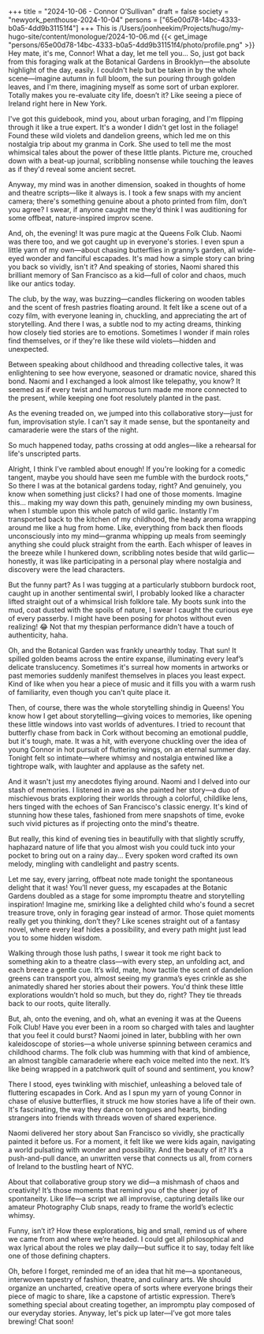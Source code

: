 +++
title = "2024-10-06 - Connor O’Sullivan"
draft = false
society = "newyork_penthouse-2024-10-04"
persons = ["65e00d78-14bc-4333-b0a5-4dd9b31151f4"]
+++
This is /Users/joonheekim/Projects/hugo/my-hugo-site/content/monologue/2024-10-06.md
{{< get_image "persons/65e00d78-14bc-4333-b0a5-4dd9b31151f4/photo/profile.png" >}}
Hey mate, it's me, Connor! What a day, let me tell you...
 So, just got back from this foraging walk at the Botanical Gardens in Brooklyn—the absolute highlight of the day, easily. I couldn't help but be taken in by the whole scene—imagine autumn in full bloom, the sun pouring through golden leaves, and I'm there, imagining myself as some sort of urban explorer. Totally makes you re-evaluate city life, doesn’t it? Like seeing a piece of Ireland right here in New York.

I've got this guidebook, mind you, about urban foraging, and I'm flipping through it like a true expert. It's a wonder I didn't get lost in the foliage! Found these wild violets and dandelion greens, which led me on this nostalgia trip about my granma in Cork. She used to tell me the most whimsical tales about the power of these little plants. Picture me, crouched down with a beat-up journal, scribbling nonsense while touching the leaves as if they'd reveal some ancient secret.

Anyway, my mind was in another dimension, soaked in thoughts of home and theatre scripts—like it always is. I took a few snaps with my ancient camera; there's something genuine about a photo printed from film, don’t you agree? I swear, if anyone caught me they’d think I was auditioning for some offbeat, nature-inspired improv scene.

And, oh, the evening! It was pure magic at the Queens Folk Club. Naomi was there too, and we got caught up in everyone's stories. I even spun a little yarn of my own—about chasing butterflies in granny’s garden, all wide-eyed wonder and fanciful escapades. It's mad how a simple story can bring you back so vividly, isn't it? And speaking of stories, Naomi shared this brilliant memory of San Francisco as a kid—full of color and chaos, much like our antics today.

The club, by the way, was buzzing—candles flickering on wooden tables and the scent of fresh pastries floating around. It felt like a scene out of a cozy film, with everyone leaning in, chuckling, and appreciating the art of storytelling. And there I was, a subtle nod to my acting dreams, thinking how closely tied stories are to emotions. Sometimes I wonder if main roles find themselves, or if they're like these wild violets—hidden and unexpected. 

Between speaking about childhood and threading collective tales, it was enlightening to see how everyone, seasoned or dramatic novice, shared this bond. Naomi and I exchanged a look almost like telepathy, you know? It seemed as if every twist and humorous turn made me more connected to the present, while keeping one foot resolutely planted in the past.

As the evening treaded on, we jumped into this collaborative story—just for fun, improvisation style. I can't say it made sense, but the spontaneity and camaraderie were the stars of the night.

So much happened today, paths crossing at odd angles—like a rehearsal for life's unscripted parts. 

Alright, I think I’ve rambled about enough! If you're looking for a comedic tangent, maybe you should have seen me fumble with the burdock roots,”
So there I was at the botanical gardens today, right? And genuinely, you know when something just clicks? I had one of those moments. Imagine this... making my way down this path, genuinely minding my own business, when I stumble upon this whole patch of wild garlic. Instantly I'm transported back to the kitchen of my childhood, the heady aroma wrapping around me like a hug from home. Like, everything from back then floods unconsciously into my mind—granma whipping up meals from seemingly anything she could pluck straight from the earth. Each whisper of leaves in the breeze while I hunkered down, scribbling notes beside that wild garlic—honestly, it was like participating in a personal play where nostalgia and discovery were the lead characters. 

But the funny part? As I was tugging at a particularly stubborn burdock root, caught up in another sentimental swirl, I probably looked like a character lifted straight out of a whimsical Irish folklore tale. My boots sunk into the mud, coat dusted with the spoils of nature, I swear I caught the curious eye of every passerby. I might have been posing for photos without even realizing! 😂 Not that my thespian performance didn't have a touch of authenticity, haha.

Oh, and the Botanical Garden was frankly unearthly today. That sun! It spilled golden beams across the entire expanse, illuminating every leaf’s delicate translucency. Sometimes it's surreal how moments in artworks or past memories suddenly manifest themselves in places you least expect. Kind of like when you hear a piece of music and it fills you with a warm rush of familiarity, even though you can't quite place it.

Then, of course, there was the whole storytelling shindig in Queens! You know how I get about storytelling—giving voices to memories, like opening these little windows into vast worlds of adventures. I tried to recount that butterfly chase from back in Cork without becoming an emotional puddle, but it's tough, mate. It was a hit, with everyone chuckling over the idea of young Connor in hot pursuit of fluttering wings, on an eternal summer day. Tonight felt so intimate—where whimsy and nostalgia entwined like a tightrope walk, with laughter and applause as the safety net.

And it wasn't just my anecdotes flying around. Naomi and I delved into our stash of memories. I listened in awe as she painted her story—a duo of mischievous brats exploring their worlds through a colorful, childlike lens, hers tinged with the echoes of San Francisco's classic energy. It's kind of stunning how these tales, fashioned from mere snapshots of time, evoke such vivid pictures as if projecting onto the mind's theatre.

But really, this kind of evening ties in beautifully with that slightly scruffy, haphazard nature of life that you almost wish you could tuck into your pocket to bring out on a rainy day... Every spoken word crafted its own melody, mingling with candlelight and pastry scents.

Let me say, every jarring, offbeat note made tonight the spontaneous delight that it was!
You’ll never guess, my escapades at the Botanic Gardens doubled as a stage for some impromptu theatre and storytelling inspiration! Imagine me, smirking like a delighted child who's found a secret treasure trove, only in foraging gear instead of armor. Those quiet moments really get you thinking, don’t they? Like scenes straight out of a fantasy novel, where every leaf hides a possibility, and every path might just lead you to some hidden wisdom. 

Walking through those lush paths, I swear it took me right back to something akin to a theatre class—with every step, an unfolding act, and each breeze a gentle cue. It’s wild, mate, how tactile the scent of dandelion greens can transport you, almost seeing my granma’s eyes crinkle as she animatedly shared her stories about their powers. You'd think these little explorations wouldn’t hold so much, but they do, right? They tie threads back to our roots, quite literally.

But, ah, onto the evening, and oh, what an evening it was at the Queens Folk Club! Have you ever been in a room so charged with tales and laughter that you feel it could burst? Naomi joined in later, bubbling with her own kaleidoscope of stories—a whole universe spinning between ceramics and childhood charms. The folk club was humming with that kind of ambience, an almost tangible camaraderie where each voice melted into the next. It’s like being wrapped in a patchwork quilt of sound and sentiment, you know?

There I stood, eyes twinkling with mischief, unleashing a beloved tale of fluttering escapades in Cork. And as I spun my yarn of young Connor in chase of elusive butterflies, it struck me how stories have a life of their own. It's fascinating, the way they dance on tongues and hearts, binding strangers into friends with threads woven of shared experience. 

Naomi delivered her story about San Francisco so vividly, she practically painted it before us. For a moment, it felt like we were kids again, navigating a world pulsating with wonder and possibility. And the beauty of it? It’s a push-and-pull dance, an unwritten verse that connects us all, from corners of Ireland to the bustling heart of NYC.

About that collaborative group story we did—a mishmash of chaos and creativity! It’s those moments that remind you of the sheer joy of spontaneity. Like life—a script we all improvise, capturing details like our amateur Photography Club snaps, ready to frame the world’s eclectic whimsy.

Funny, isn’t it? How these explorations, big and small, remind us of where we came from and where we’re headed. I could get all philosophical and wax lyrical about the roles we play daily—but suffice it to say, today felt like one of those defining chapters.

Oh, before I forget, reminded me of an idea that hit me—a spontaneous, interwoven tapestry of fashion, theatre, and culinary arts. We should organize an uncharted, creative opera of sorts where everyone brings their piece of magic to share, like a capstone of artistic expression. There’s something special about creating together, an impromptu play composed of our everyday stories.
Anyway, let's pick up later—I’ve got more tales brewing! Chat soon!
